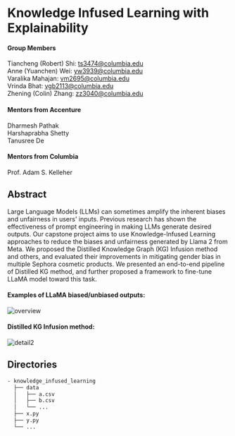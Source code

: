 # Knowledge Infused Learning with Explainability

#### Group Members
Tiancheng (Robert) Shi: ts3474@columbia.edu  
Anne (Yuanchen) Wei: yw3939@columbia.edu  
Varalika Mahajan: vm2695@columbia.edu  
Vrinda Bhat: vgb2113@columbia.edu  
Zhening (Colin) Zhang: zz3040@columbia.edu

#### Mentors from Accenture
Dharmesh Pathak  
Harshaprabha Shetty  
Tanusree De

#### Mentors from Columbia
Prof. Adam S. Kelleher  

## Abstract
Large Language Models (LLMs) can sometimes amplify the inherent biases and unfairness in users' inputs. Previous research
has shown the effectiveness of prompt engineering in making LLMs generate desired outputs. Our capstone project aims to
use Knowledge-Infused Learning approaches to reduce the biases and unfairness generated by Llama 2 from Meta. We proposed
the Distilled Knowledge Graph (KG) Infusion method and others, and evaluated their improvements in mitigating gender bias
in multiple Sephora cosmetic products. We presented an end-to-end pipeline of Distilled KG method, and further proposed
a framework to fine-tune LLaMA model toward this task.

#### Examples of LLaMA biased/unbiased outputs:
![overview](https://github.com/Anemonee1212/knowledge_infused_learning/assets/64716883/7e0301ae-de37-4a2f-8c19-f6aee5f3d460)

#### Distilled KG Infusion method:
![detail2](https://github.com/Anemonee1212/knowledge_infused_learning/assets/64716883/d13549a7-528d-463e-b114-4c779294ce77)

## Directories
```bash
- knowledge_infused_learning
  ├── data
  │   ├── a.csv
  │   ├── b.csv
  │   └── ...
  ├── x.py
  ├── y.py
  └── ...
```
